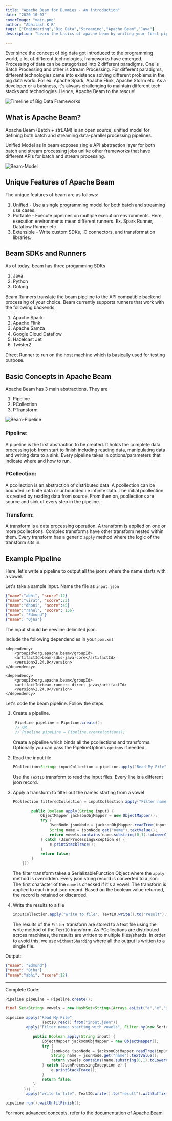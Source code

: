 ```yaml
---
title: "Apache Beam for Dummies - An introduction"
date: "2020-10-07"
coverImage: "main.png"
author: "Abhilash K R"
tags: ["Engineering","Big Data","Streaming","Apache Beam","Java"]
description: "Learn the basics of apache beam by writing your first pipeline"

---
```


Ever since the concept of big data got introduced to the programming world, a lot of different technologies, frameworks have emerged. Processing of data can be categorized into 2 different paradigms. One is Batch Processing and other is Stream Processing. For different paradigms,  different technologies came into existence solving different problems in the big data world. For ex. Apache Spark, Apache Flink, Apache Storm etc. As a developer or a business, it's always challenging to maintain different tech stacks and technologies. Hence, Apache Beam to the rescue!


![Timeline of Big Data Frameworks](timeline-bigdata-frameworks.png)


## What is Apache Beam?

Apache Beam (Batch + strEAM) is an open source, unified model for defining both batch and streaming data-parallel processing pipelines. 

Unified Model as in beam exposes single API abstraction layer for both batch and stream processing jobs unlike other frameworks that have different APIs for batch and stream processing.

![Beam-Model](beam_architecture.png)

## Unique Features of Apache Beam

The unique features of beam are as follows:

1. Unified - Use a single programming model for both batch and streaming use cases.
2. Portable - Execute pipelines on multiple execution environments. Here, execution environments mean different runners. Ex. Spark Runner, Dataflow Runner etc
3. Extensible - Write custom SDKs, IO connectors, and transformation libraries.

## Beam SDKs and Runners

As of today, beam has three progamming SDKs

1. Java
2. Python
3. Golang

Beam Runners translate the beam pipeline to the API compatible backend processing of your choice. Beam currently supports runners that work with the following backends

1. Apache Spark
2. Apache Flink
3. Apache Samza
4. Google Cloud Dataflow
5. Hazelcast Jet
6. Twister2

Direct Runner to run on the host machine which is basically used for testing purpose.

## Basic Concepts in Apache Beam

Apache Beam has 3 main abstractions. They are

1. Pipeline
2. PCollection
3. PTransform

![Beam-Pipeline](pipeline-design.png)

### Pipeline:

A pipeline is the first abstraction to be created. It holds the complete data processing job from start to finish including reading data, manipulating data and writing data to a sink. Every pipeline takes in options/parameters that indicate where and how to run. 

### PCollection:

A pcollection is an abstraction of distributed data. A pcollection can be bounded i.e finite data or unbounded i.e infinite data. The initial pcollection is created by reading data from source. From then on, pcollections are source and sink of every step in the pipeline.

### Transform:

A transform is a data processing operation. A transform is applied on one or more pcollections. Complex transforms have other transform nested within them. Every transform has a generic `apply` method where the logic of the transform sits in.


## Example Pipeline

Here, let's write a pipeline to output all the jsons where the name starts with a vowel.

Let's take a sample input. Name the file as `input.json`

```json
{"name":"abhi", "score":12}
{"name":"virat", "score":23}
{"name":"dhoni", "score":45}
{"name":"rahul", "score": 156}
{"name": "Edmund"}
{"name": "Ojha"}
```

The input should be newline delimited json.

Include the following dependencies in your `pom.xml`

```
<dependency>
    <groupId>org.apache.beam</groupId>
    <artifactId>beam-sdks-java-core</artifactId>
    <version>2.24.0</version>
</dependency>

<dependency>
    <groupId>org.apache.beam</groupId>
    <artifactId>beam-runners-direct-java</artifactId>
    <version>2.24.0</version>
</dependency>
```

Let's code the beam pipeline. Follow the steps

1. Create a pipeline.
   
   ```java
    Pipeline pipeLine = Pipeline.create();
    // OR 
    // Pipeline pipeLine = Pipeline.create(options);
   ```
   Create a pipeline which binds all the pcollections and transforms. Optionally you can pass the PipelineOptions `options` if needed.

2. Read the input file

    ```java
    PCollection<String> inputCollection = pipeLine.apply("Read My File", TextIO.read().from("input.json"));
    ```
    
    Use the `TextIO` transform to read the input files. Every line is a different json record.

3. Apply a transform to filter out the names starting from a vowel

    ```java
    PCollection filteredCollection = inputCollection.apply("Filter names starting with vowels", Filter.by(new SerializableFunction<String, Boolean>() {

            public Boolean apply(String input) {
                ObjectMapper jacksonObjMapper = new ObjectMapper();
                try {
                    JsonNode jsonNode = jacksonObjMapper.readTree(input);
                    String name = jsonNode.get("name").textValue();
                    return vowels.contains(name.substring(0,1).toLowerCase());
                } catch (JsonProcessingException e) {
                    e.printStackTrace();
                }
                return false;
            }
        }))
    ```
    
    The filter transform takes a SerializableFunction Object where the `apply` method is overridden. Every json string record is converted to a json. The first character of the `name` is checked if it's a vowel. The transform is applied to each input json record. Based on the boolean value returned, the record is retained or discarded.

4. Write the results to a file

    ```java
    inputCollection.apply("write to file", TextIO.write().to("result").withSuffix(".txt").withoutSharding());
    ```
    
    The results of the `Filter` transform are stored to a text file using the write method of the `TextIO` transform. As PCollections are distributed across machines, the results are written to multiple files/shards. In order to avoid this, we use `withoutSharding` where all the output is written to a single file.


Output:

```json
{"name": "Edmund"}
{"name": "Ojha"}
{"name":"abhi", "score":12}
```

------
Complete Code:

```java
Pipeline pipeLine = Pipeline.create();

final Set<String> vowels = new HashSet<String>(Arrays.asList("a","e","i","o","u"));

pipeLine.apply("Read My File",
                TextIO.read().from("input.json"))
        .apply("Filter names starting with vowels", Filter.by(new SerializableFunction<String, Boolean>() {

            public Boolean apply(String input) {
                ObjectMapper jacksonObjMapper = new ObjectMapper();
                try {
                    JsonNode jsonNode = jacksonObjMapper.readTree(input);
                    String name = jsonNode.get("name").textValue();
                    return vowels.contains(name.substring(0,1).toLowerCase());
                } catch (JsonProcessingException e) {
                    e.printStackTrace();
                }
                return false;
            }
        }))
        .apply("write to file", TextIO.write().to("result").withSuffix(".txt").withoutSharding());

pipeLine.run().waitUntilFinish();
```

For more advanced concepts, refer to the documentation of [Apache Beam](https://beam.apache.org/)